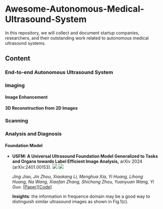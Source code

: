 # Awesome-Autonomous-Medical-Ultrasound-System
In this repository, we will collect and document startup companies, researchers, and their outstanding work related to autonomous medical ultrasound systems.

## Content

### End-to-end Autonomous Ultrasound System

### Imaging

#### Image Enhancement

#### 3D Reconstruction from 2D Images

### Scanning

### Analysis and Diagnosis

#### Foundation Model

- **USFM: A Universal Ultrasound Foundation Model Generalized to Tasks and Organs towards Label Efficient Image Analysis,** arXiv 2024 (arXiv:2401.00153). ![](https://img.shields.io/badge/USFM-blue) ![](https://img.shields.io/badge/Classification_,_Segmentation_,_Enhancement-green)

  *Jing Jiao, Jin Zhou, Xiaokang Li, Menghua Xia, Yi Huang, Lihong Huang, Na Wang, Xiaofan Zhang, Shichong Zhou, Yuanyuan Wang, Yi Guo.* [[Paper](https://arxiv.org/abs/2401.00153)][[Code](https://github.com/openmedlab/USFM)]

  **Insights**: the information in frequence domain may be a good way to distinguish similar ultrasound images as shown in Fig.1(c).
